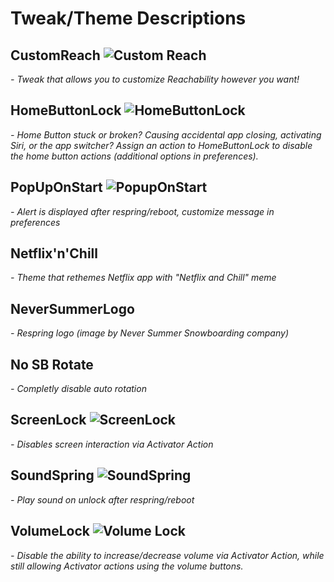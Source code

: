 # Tweak/Theme Descriptions


## CustomReach <img class="icon" src="https://raw.githubusercontent.com/LacertosusRepo/Open-Source-Tweaks/master/CustomReach/customreachpreferences/Resources/CRIcon%402x.png" alt="Custom Reach">
*- Tweak that allows you to customize Reachability however you want!*


## HomeButtonLock <img class="icon" src="https://raw.githubusercontent.com/LacertosusRepo/Open-Source-Tweaks/master/HomeButtonLock/hblprefs/Resources/hblprefs%402x.png" alt="HomeButtonLock">
*- Home Button stuck or broken? Causing accidental app closing, activating Siri, or the app switcher? Assign an action to HomeButtonLock to disable the home button actions (additional options in preferences).*


## PopUpOnStart <img class="icon" src="https://raw.githubusercontent.com/LacertosusRepo/Open-Source-Tweaks/master/PopUpOnStart/popprefs/Resources/popprefs%402x.png" alt="PopupOnStart">
*- Alert is displayed after respring/reboot, customize message in preferences*


## Netflix'n'Chill
*- Theme that rethemes Netflix app with "Netflix and Chill" meme*


## NeverSummerLogo
*- Respring logo (image by Never Summer Snowboarding company)*


## No SB Rotate
*- Completly disable auto rotation*


## ScreenLock <img class="icon" src="https://raw.githubusercontent.com/LacertosusRepo/Open-Source-Tweaks/master/ScreenLock/layout/Library/Activator/Listeners/com.lacertosus.screenlock/Icon-small%402x.png" alt="ScreenLock">
*- Disables screen interaction via Activator Action*


## SoundSpring <img class="icon" src="https://raw.githubusercontent.com/LacertosusRepo/Open-Source-Tweaks/master/SoundSpring/soundprefs/Resources/soundprefs%402x.png" alt="SoundSpring">
*- Play sound on unlock after respring/reboot*


## VolumeLock <img class="icon" src="https://raw.githubusercontent.com/LacertosusRepo/Open-Source-Tweaks/master/VolumeLock/Icon-small%402x.png" alt="Volume Lock">
*- Disable the ability to increase/decrease volume via Activator Action, while still allowing Activator actions using the volume buttons.*
